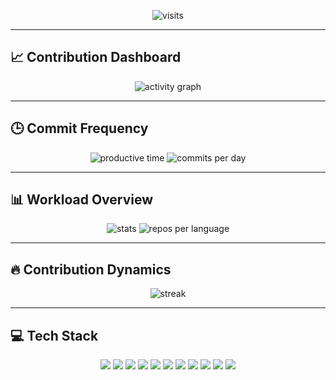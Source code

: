 <p align="center">
  <!-- 방문자 수 -->
  <img src="https://komarev.com/ghpvc/?username=cathy-kim&label=visits&color=0e75b6&style=flat" alt="visits" />
</p>

---

## 📈 Contribution Dashboard

<p align="center">
  <!-- 기여 그래프 (activity chart) -->
  <img src="https://github-readme-activity-graph.vercel.app/graph?username=cathy-kim&theme=tokyo-night&hide_border=true" alt="activity graph" />
</p>

---

## 🕒 Commit Frequency

<p align="center">
  <!-- 요일/시간별 커밋 빈도 -->
  <img src="https://github-profile-summary-cards.vercel.app/api/cards/productive-time?username=cathy-kim&theme=tokyonight&utcOffset=9" alt="productive time" />
  <img src="https://github-profile-summary-cards.vercel.app/api/cards/commit-per-day?username=cathy-kim&theme=tokyonight" alt="commits per day" />
</p>

---

## 📊 Workload Overview

<p align="center">
  <!-- 총 커밋, PR, Issue 등 요약 -->
  <img src="https://github-profile-summary-cards.vercel.app/api/cards/stats?username=cathy-kim&theme=tokyonight" alt="stats" />
  <img src="https://github-profile-summary-cards.vercel.app/api/cards/repos-per-language?username=cathy-kim&theme=tokyonight" alt="repos per language" />
</p>


---

## 🔥 Contribution Dynamics

<p align="center">
  <!-- 연속 커밋 / 꾸준함 강조 -->
  <img src="https://streak-stats.demolab.com?user=cathy-kim&theme=tokyonight&hide_border=true" alt="streak" />
</p>

---

## 💻 Tech Stack

<p align="center">
  <!-- Core AI / LLM -->
  <img src="https://img.shields.io/badge/LangChain-1C3C3C?logo=chainlink&logoColor=white" />
  <img src="https://img.shields.io/badge/LangGraph-000000?logo=github&logoColor=white" />
  <img src="https://img.shields.io/badge/OpenAI-412991?logo=openai&logoColor=white" />
  <img src="https://img.shields.io/badge/Vercel-000000?logo=vercel&logoColor=white" />

  <!-- Full-Stack / Infra -->
  <img src="https://img.shields.io/badge/TypeScript-3178C6?logo=typescript&logoColor=white" />
  <img src="https://img.shields.io/badge/Next.js-000000?logo=nextdotjs&logoColor=white" />
  <img src="https://img.shields.io/badge/React-61DAFB?logo=react&logoColor=black" />
  <img src="https://img.shields.io/badge/FastAPI-009688?logo=fastapi&logoColor=white" />
  <img src="https://img.shields.io/badge/Supabase-3ECF8E?logo=supabase&logoColor=white" />
  <img src="https://img.shields.io/badge/PostgreSQL-4169E1?logo=postgresql&logoColor=white" />
  <img src="https://img.shields.io/badge/Docker-2496ED?logo=docker&logoColor=white" />
</p>
